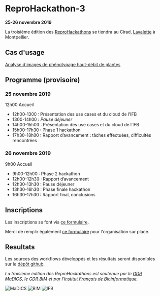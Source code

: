 # ReproHackathon-3

**25-26 novembre 2019**

La troisième édition des [ReproHackathons](index.md) se tiendra au Cirad, [Lavalette](https://http://cartes.cirad.fr//) à Montpellier.

## Cas d'usage

[Analyse d'images de phénotypage haut-débit de plantes](hackathon_3.md)

## Programme (provisoire)

### 25 novembre 2019

12h00 Accueil

* 12h00-1300 : Présentation des use cases et du cloud de l'IFB
* 1300-14h00 : *Pause déjeuner*
* 14h00-15h00 : Présentation des use cases et du cloud de l’IFB
* 15h00-17h30 : Phase 1 hackathon
* 17h30-18h00 : Rapport d’avancement : tâches effectuées, difficultés rencontrées

### 26 novembre 2019

9h00 Accueil

* 9h00-12h00 : Phase 2 hackathon
* 12h00–12h30 : Rapport d’avancement
* 12h30-13h30 : Pause déjeuner
* 13h30-16h30 : Phase finale hackathon
* 16h30-17h30 : Rapport final, conclusions

## Inscriptions

Les inscriptions se font via [ce formulaire](http://www.madics.fr/manifestations/organisation/inscription/?manif=1567779026.5358).

Merci de remplir également [ce formulaire](https://framaforms.org/reprohackathon-3-1568983223) pour l'organisation sur place.

## Resultats

Les sources des workflows développés et les résultats seront disponibles sur le [dépôt github](https://github.com/IFB-ElixirFr/ReproHackathon/tree/master/reprohackathon3).


*La troisième édition des ReproHackathons est soutenue par le [GDR MaDICS](https://www.madics.fr), le [GDR BIM](http://www.gdr-bim.cnrs.fr) et par l'[Institut Français de Bioinformatique](http://www.france-bioinformatique.fr).*

![MaDICS](https://ifb-elixirfr.github.io/ReproHackathon/logo-madics.png) ![BIM](https://ifb-elixirfr.github.io/ReproHackathon/logo-gdrbim-web.jpg) ![IFB](https://ifb-elixirfr.github.io/ReproHackathon/logo-ifb.png)

